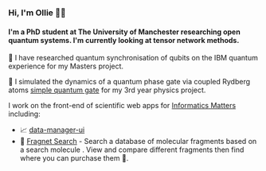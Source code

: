 ### Hi, I'm Ollie 👋🏼
#### I'm a PhD student at The University of Manchester researching open quantum systems. I'm currently looking at tensor network methods.


🥼 I have researched quantum synchronisation of qubits on the IBM quantum experience for my Masters project. 

🥼 I simulated the dynamics of a quantum phase gate via coupled Rydberg atoms [simple quantum gate](https://github.com/OliverDudgeon/QuantumGates) for my 3rd year physics project.

I work on the front-end of scientific web apps for [Informatics Matters](https://github.com/InformaticsMatters/) including:

- 📈 [data-manager-ui](https://github.com/InformaticsMatters/mini-apps-data-tier-ui) 
- 🧪 [Fragnet Search](https://squonk.it/fragnet-search-ui) - Search a database of molecular fragments based on a search molecule . View and compare different fragments then find where you can purchase them 🛒.
